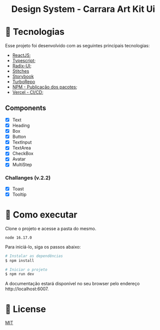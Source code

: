 <h1 align='center'>
    Design System - Carrara Art Kit Ui
</h1>
 
 # 🧪 Tecnologias

Esse projeto foi desenvolvido com as seguintes principais tecnologias:
- [ReactJS](https://pt-br.reactjs.org/);
- [Typescript](https://www.typescriptlang.org/);
- [Radix-UI](https://www.radix-ui.com/);
- [Stitches](https://stitches.dev/)
- [Storybook](https://storybook.js.org/)
- [TurboRepo](https://turbo.build/)
- [NPM - Publicação dos pacotes](https://www.npmjs.com/);
- [Vercel - CI/CD](https://vercel.com/docs/concepts/dashboard-features);

## Components
 - [X] Text
 - [X] Heading
 - [X] Box
 - [X] Button
 - [X] TextInput
 - [X] TextArea
 - [X] CheckBox
 - [X] Avatar
 - [X] MultiStep

### Challanges (v.2.2)
 - [X] Toast
 - [X] Tooltip

# 🚀 Como executar

Clone o projeto e acesse a pasta do mesmo.

```Node
node 16.17.0
```
Para iniciá-lo, siga os passos abaixo:
```bash
# Instalar as dependências
$ npm install

# Iniciar o projeto
$ npm run dev
```
A documentação estará disponível no seu browser pelo endereço http://localhost:6007.

# 📃 License
[MIT](https://choosealicense.com/licenses/mit/)